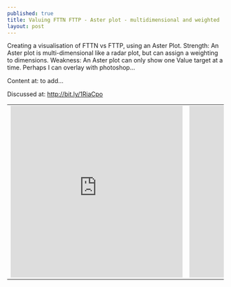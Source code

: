 ```yaml
---
published: true
title: Valuing FTTN FTTP - Aster plot - multidimensional and weighted
layout: post
---
```

Creating a visualisation of FTTN vs FTTP, using an Aster Plot.
Strength: An Aster plot is multi-dimensional like a radar plot, but can assign a weighting to dimensions.
Weakness: An Aster plot can only show one Value target at a time. Perhaps I can overlay with photoshop...

Content at: to add...

Discussed at: http://bit.ly/1RiaCpo

<table>
<tr><td>
<iframe width="400" height="400" frameborder="0" scrolling="no" src="http://areff2000.github.io/d3-bubble-plot/radarPlot/"></iframe>
</td>
<td>
<iframe width="400" height="400" frameborder="0" scrolling="no" src="http://areff2000.github.io/d3-bubble-plot/radarPlot/"></iframe>
</td>
</tr>
</table>

